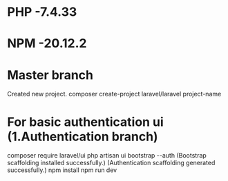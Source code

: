 # PHP -7.4.33
# NPM -20.12.2

# Master branch
Created new project.
composer create-project laravel/laravel project-name

# For basic authentication ui (1.Authentication branch)
composer require laravel/ui
php artisan ui bootstrap --auth
(Bootstrap scaffolding installed successfully.)
(Authentication scaffolding generated successfully.)
npm install
npm run dev